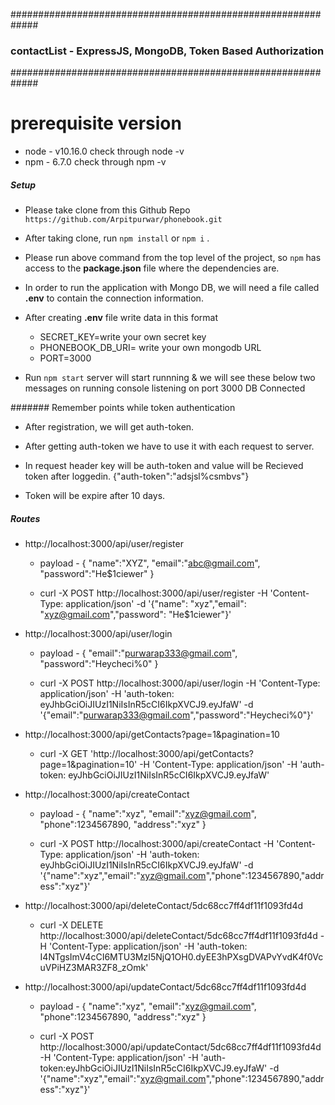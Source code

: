 #############################################################
###   contactList - ExpressJS, MongoDB, Token Based Authorization  ###
#############################################################

# prerequisite version
- node - v10.16.0  check through node -v 
- npm - 6.7.0  check through npm -v

##### Setup
- Please take clone from this Github Repo `https://github.com/Arpitpurwar/phonebook.git`
- After taking clone, run `npm install` or `npm i` .
- Please run above command from the top level of the project, so ``npm`` has access to
    the **package.json** file where the dependencies are. 
- In order to run the application with Mongo DB, we will need a file called **.env**
    to contain the connection information.
- After creating **.env** file write data in this format
    - SECRET_KEY=write your own secret key
    - PHONEBOOK_DB_URI= write your own mongodb URL
    - PORT=3000

- Run `npm start` server will start runnning & we will see these below two messages on running console
listening on port 3000
DB Connected


####### Remember points while token authentication
- After registration, we will get auth-token.
- After getting auth-token we have to use it with each request to server.
- In request header key will be auth-token and value will be Recieved token after loggedin.
{"auth-token":"adsjsl%csmbvs"}

- Token will be expire after 10 days.


##### Routes
 - http://localhost:3000/api/user/register
     - payload - {
	    "name":"XYZ",
	    "email":"abc@gmail.com",
	    "password":"He$1ciewer"
        } 

    - curl -X POST http://localhost:3000/api/user/register -H 'Content-Type: application/json' -d '{"name": "xyz","email": "xyz@gmail.com","password": "He$1ciewer"}'
 
 - http://localhost:3000/api/user/login
     - payload - {
	    "email":"purwarap333@gmail.com",
	    "password":"Heycheci%0"
        }
    
     - curl -X POST http://localhost:3000/api/user/login -H 'Content-Type: application/json' -H 'auth-token:   eyJhbGciOiJIUzI1NiIsInR5cCI6IkpXVCJ9.eyJfaW' -d '{"email":"purwarap333@gmail.com","password":"Heycheci%0"}'

 - http://localhost:3000/api/getContacts?page=1&pagination=10
 
    - curl -X GET 'http://localhost:3000/api/getContacts?page=1&pagination=10' -H 'Content-Type: application/json' -H 'auth-token:   eyJhbGciOiJIUzI1NiIsInR5cCI6IkpXVCJ9.eyJfaW' 

 - http://localhost:3000/api/createContact
     - payload - {
	    "name":"xyz",
	    "email":"xyz@gmail.com",
        "phone":1234567890,
	    "address":"xyz"
        } 

    - curl -X POST http://localhost:3000/api/createContact -H 'Content-Type: application/json' -H 'auth-token:              eyJhbGciOiJIUzI1NiIsInR5cCI6IkpXVCJ9.eyJfaW' -d '{"name":"xyz","email":"xyz@gmail.com","phone":1234567890,"address":"xyz"}'

 - http://localhost:3000/api/deleteContact/5dc68cc7ff4df11f1093fd4d
    - curl -X DELETE http://localhost:3000/api/deleteContact/5dc68cc7ff4df11f1093fd4d -H 'Content-Type: application/json' -H 'auth-token: I4NTgsImV4cCI6MTU3MzI5NjQ1OH0.dyEE3hPXsgDVAPvYvdK4f0VcuVPiHZ3MAR3ZF8_zOmk' 

 - http://localhost:3000/api/updateContact/5dc68cc7ff4df11f1093fd4d
     - payload - {
	    "name":"xyz",
	    "email":"xyz@gmail.com",
        "phone":1234567890,
	    "address":"xyz"
        } 

    - curl -X POST http://localhost:3000/api/updateContact/5dc68cc7ff4df11f1093fd4d -H 'Content-Type: application/json' -H 'auth-token:eyJhbGciOiJIUzI1NiIsInR5cCI6IkpXVCJ9.eyJfaW' -d '{"name":"xyz","email":"xyz@gmail.com","phone":1234567890,"address":"xyz"}'
